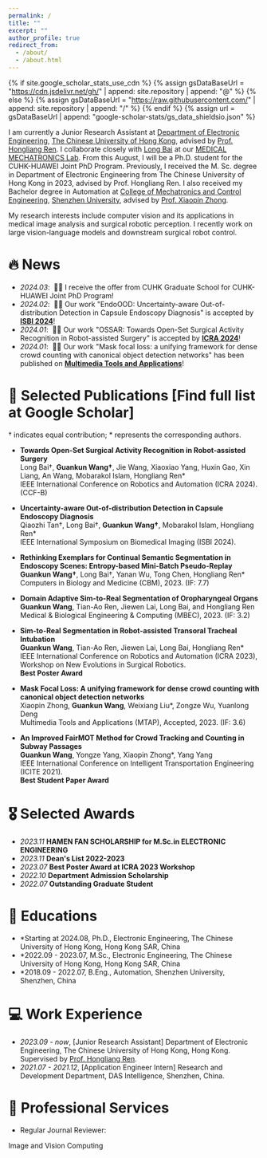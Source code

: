 ```yaml
---
permalink: /
title: ""
excerpt: ""
author_profile: true
redirect_from: 
  - /about/
  - /about.html
---
```

{% if site.google_scholar_stats_use_cdn %}
{% assign gsDataBaseUrl = "https://cdn.jsdelivr.net/gh/" | append: site.repository | append: "@" %}
{% else %}
{% assign gsDataBaseUrl = "https://raw.githubusercontent.com/" | append: site.repository | append: "/" %}
{% endif %}
{% assign url = gsDataBaseUrl | append: "google-scholar-stats/gs_data_shieldsio.json" %}

<span class='anchor' id='about-me'></span>

I am currently a Junior Research Assistant at [Department of Electronic Engineering](https://www.ee.cuhk.edu.hk/en-gb/), [The Chinese University of Hong Kong](https://www.cuhk.edu.hk/english/index.html), advised by [Prof. Hongliang Ren](https://www.ee.cuhk.edu.hk/en-gb/people/academic-staff/professors/prof-ren-hongliang). I collaborate closely with [Long Bai](https://longbai-cuhk.github.io/) at our [MEDICAL MECHATRONICS Lab](http://www.labren.org/mm/lab/). From this August, I will be a Ph.D. student for the CUHK-HUAWEI Joint PhD Program. Previously, I received the M. Sc. degree in Department of Electronic Engineering from The Chinese University of Hong Kong in 2023, advised by Prof. Hongliang Ren. I also received my Bachelor degree in Automation at [College of Mechatronics and Control Engineering](https://cmce.szu.edu.cn/), [Shenzhen University](https://www.szu.edu.cn/), advised by [Prof. Xiaopin Zhong](https://cmce.szu.edu.cn/info/1429/3795.htm).

My research interests include computer vision and its applications in medical image analysis and surgical robotic perception. I recently work on large vision-language models and downstream surgical robot control.

<!-- <img src="images/my.jpg" alt="sym" width="50%" style="display: block; margin: 0 auto;"> -->


# 🔥 News
- *2024.03*: &nbsp;🎉🎉 I receive the offer from CUHK Graduate School for CUHK-HUAWEI Joint PhD Program!
- *2024.02*: &nbsp;🎉🎉 Our work "EndoOOD: Uncertainty-aware Out-of-distribution Detection in Capsule Endoscopy Diagnosis" is accepted by [**ISBI 2024**](https://biomedicalimaging.org/2024/)!
- *2024.01*: &nbsp;🎉🎉 Our work "OSSAR: Towards Open-Set Surgical Activity Recognition in Robot-assisted Surgery" is accepted by [**ICRA 2024**](https://2024.ieee-icra.org/)!
- *2024.01*: &nbsp;🎉🎉 Our work "Mask focal loss: a unifying framework for dense crowd counting with canonical object detection networks" has been published on [**Multimedia Tools and Applications**](https://link.springer.com/journal/11042)!



<span class='anchor' id='publications'></span>
# 📝 Selected Publications [Find full list at Google Scholar]

† indicates equal contribution; * represents the corresponding authors.

- **Towards Open-Set Surgical Activity Recognition in Robot-assisted Surgery**<br>
  Long Bai†, **Guankun Wang†**, Jie Wang, Xiaoxiao Yang, Huxin Gao, Xin Liang, An Wang, Mobarakol Islam, 	Hongliang Ren*<br>
  IEEE International Conference on Robotics and Automation (ICRA 2024). (CCF-B)

- **Uncertainty-aware Out-of-distribution Detection in Capsule Endoscopy Diagnosis**<br>
  Qiaozhi Tan†, Long Bai†, **Guankun Wang†**, Mobarakol Islam, Hongliang Ren*<br>
  IEEE International Symposium on Biomedical Imaging (ISBI 2024).

- **Rethinking Exemplars for Continual Semantic Segmentation in Endoscopy Scenes: Entropy-based Mini-Batch Pseudo-Replay**<br>
  **Guankun Wang†**, Long Bai†, Yanan Wu, Tong Chen, Hongliang Ren*<br>
  Computers in Biology and Medicine (CBM), 2023. (IF: 7.7)

- **Domain Adaptive Sim-to-Real Segmentation of Oropharyngeal Organs**<br>
  **Guankun Wang**, Tian-Ao Ren, Jiewen Lai, Long Bai, and Hongliang Ren<br>
  Medical & Biological Engineering & Computing (MBEC), 2023. (IF: 3.2)

- **Sim-to-Real Segmentation in Robot-assisted Transoral Tracheal Intubation**<br>
  **Guankun Wang**, Tian-Ao Ren, Jiewen Lai, Long Bai, Hongliang Ren*<br>
  IEEE International Conference on Robotics and Automation (ICRA 2023), Workshop on New Evolutions in Surgical Robotics.<br>
  **Best Poster Award**

- **Mask Focal Loss: A unifying framework for dense crowd counting with canonical object detection networks**<br>
  Xiaopin Zhong, **Guankun Wang**, Weixiang Liu*, Zongze Wu, Yuanlong Deng<br>
  Multimedia Tools and Applications (MTAP), Accepted, 2023. (IF: 3.6)

- **An Improved FairMOT Method for Crowd Tracking and Counting in Subway Passages**<br>
  **Guankun Wang**, Yongze Yang, Xiaopin Zhong*, Yang Yang<br>
  IEEE International Conference on Intelligent Transportation Engineering (ICITE 2021).<br>
  **Best Student Paper Award**

<span class='anchor' id='awards'></span>
# 🎖 Selected Awards
- *2023.11* **HAMEN FAN SCHOLARSHIP for M.Sc.in ELECTRONIC ENGINEERING**
- *2023.11* **Dean's List 2022-2023**
- *2023.07* **Best Poster Award at ICRA 2023 Workshop**
- *2022.10* **Department Admission Scholarship**
- *2022.07* **Outstanding Graduate Student**

<span class='anchor' id='work'></span>
# 📖 Educations
- *Starting at 2024.08, Ph.D., Electronic Engineering, The Chinese University of Hong Kong, Hong Kong SAR, China
- *2022.09 - 2023.07, M.Sc., Electronic Engineering, The Chinese University of Hong Kong, Hong Kong SAR, China
- *2018.09 - 2022.07, B.Eng., Automation, Shenzhen University, Shenzhen, China

<span class='anchor' id='work'></span>
# 💻 Work Experience
- *2023.09 - now*, [Junior Research Assistant] Department of Electronic Engineering, The Chinese University of Hong Kong, Hong Kong. Supervised by [Prof. Hongliang Ren](https://www.ee.cuhk.edu.hk/en-gb/people/academic-staff/professors/prof-ren-hongliang).
- *2021.07 - 2021.12*, [Application Engineer Intern] Research and Development Department, DAS Intelligence, Shenzhen, China.

<span class='anchor' id='work'></span>
# 💬 Professional Services
- Regular Journal Reviewer:
  
Image and Vision Computing
